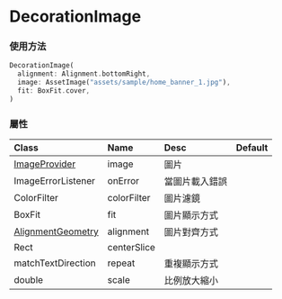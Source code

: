 # DecorationImage

### 使用方法

```dart
DecorationImage(
  alignment: Alignment.bottomRight,
  image: AssetImage("assets/sample/home_banner_1.jpg"),
  fit: BoxFit.cover,
)
```

### 屬性

| Class | Name | Desc | Default |
| :--- | :--- | :--- | :--- |
| [ImageProvider](imageprovider.md) | image | 圖片 |  |
| ImageErrorListener | onError | 當圖片載入錯誤 |  |
| ColorFilter | colorFilter | 圖片濾鏡 |  |
| BoxFit | fit | 圖片顯示方式 |  |
| [AlignmentGeometry](alignment.md) | alignment | 圖片對齊方式 |  |
| Rect | centerSlice |  |  |
| matchTextDirection | repeat | 重複顯示方式 |  |
| double | scale | 比例放大縮小 |  |



